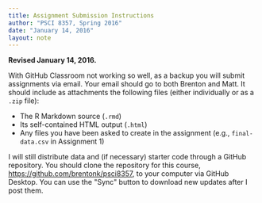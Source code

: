 ```yaml
---
title: Assignment Submission Instructions
author: "PSCI 8357, Spring 2016"
date: "January 14, 2016"
layout: note
---
```


**Revised January 14, 2016.**

With GitHub Classroom not working so well, as a backup you will submit assignments via email.  Your email should go to both Brenton and Matt.  It should include as attachments the following files (either individually or as a `.zip` file):

* The R Markdown source (`.rmd`)
* Its self-contained HTML output (`.html`)
* Any files you have been asked to create in the assignment (e.g., `final-data.csv` in Assignment 1)

I will still distribute data and (if necessary) starter code through a GitHub repository.  You should clone the repository for this course, <https://github.com/brentonk/psci8357>, to your computer via GitHub Desktop.  You can use the "Sync" button to download new updates after I post them.
